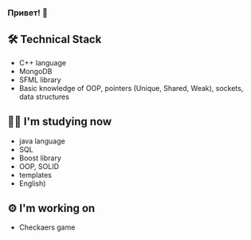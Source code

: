 ### Привет! 👋


## 🛠 Technical Stack
*   С++ language
*   MongoDB
*   SFML library
*   Basic knowledge of OOP, pointers (Unique, Shared, Weak), sockets, data structures

## :man_student: I'm studying now
*   java language
*   SQL
*   Boost library
*   OOP, SOLID
*   templates
*   English)

## 	:gear: I'm working on
*   Checkaers game
